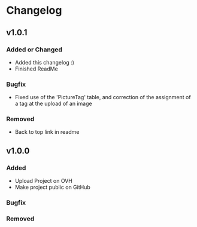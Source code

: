 # Changelog
## v1.0.1
### Added or Changed
- Added this changelog :)
- Finished ReadMe

### Bugfix
- Fixed use of the 'PictureTag' table, and correction of the assignment of a tag at the upload of an image

### Removed
- Back to top link in readme

## v1.0.0
### Added
- Upload Project on OVH
- Make project public on GitHub

### Bugfix

### Removed